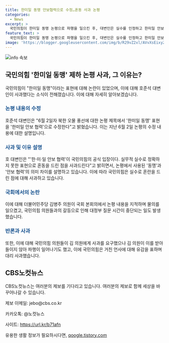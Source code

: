 ```yaml
---
title: 한미일 동맹 안보협력으로 수정…혼동 사과 논평
categories:
  - News
excerpt: >
  국민의힘이 한미일 동맹 논평으로 파행을 일으킨 후, 대변인은 실수를 인정하고 한미일 안보 협력으로 수정한다고 밝혔다. 더불어민주당 의원과의 갈등으로 대정부 질문 중단까지 이어졌지만, 국민의힘 의원들은 사과를 요구했고, 당 내에서도 거친 언사에 대한 유감을 표명하는 등 사태 진정에 나섰다.
feature_text: >
  국민의힘이 한미일 동맹 논평으로 파행을 일으킨 후, 대변인은 실수를 인정하고 한미일 안보 협력으로 수정한다고 밝혔다. 더불어민주당 의원과의 갈등으로 대정부 질문 중단까지 이어졌지만, 국민의힘 의원들은 사과를 요구했고, 당 내에서도 거친 언사에 대한 유감을 표명하는 등 사태 진정에 나섰다.
image: 'https://blogger.googleusercontent.com/img/b/R29vZ2xl/AVvXsEixyZcFfHzMRdzZMjFBmAUKJYCLCGyLL1o632UiGVXcaFdKo_bkvkuCioo0uUKlGfBVcT3P84aROyZIXSBEx3Aw5nCQ3pTgDom1WDC4m8eifvWiAmWEEVb4x6G_l8C0QH225ldMjyaFvpxGEBGNO37VmDTDMHGhJPq73UglMfDca1-0aw/s1600/blogspot.png'
---
```


<p><img src="https://blogger.googleusercontent.com/img/b/R29vZ2xl/AVvXsEixyZcFfHzMRdzZMjFBmAUKJYCLCGyLL1o632UiGVXcaFdKo_bkvkuCioo0uUKlGfBVcT3P84aROyZIXSBEx3Aw5nCQ3pTgDom1WDC4m8eifvWiAmWEEVb4x6G_l8C0QH225ldMjyaFvpxGEBGNO37VmDTDMHGhJPq73UglMfDca1-0aw/s1600/blogspot.png" alt="info 속보" /></p>

<h2 data-ke-size="size26">국민의힘 '한미일 동맹' 제하 논평 사과, 그 이유는?</h2>

<p data-ke-size="size16">국민의힘이 "한미일 동맹"이라는 표현에 대해 논란이 있었으며, 이에 대해 호준석 대변인이 사과했다는 소식이 전해졌습니다. 이에 대해 자세히 알아보겠습니다.</p>

<h3><b><span style="color: #1a5490;">논평 내용의 수정</span></b></h3>

<p data-ke-size="size16">호준석 대변인은 "6월 2일자 북한 오물 풍선에 대한 논평 제목에서 '한미일 동맹' 표현을 '한미일 안보 협력'으로 수정한다"고 밝혔습니다. 이는 지난 6월 2일 논평의 수정 내용에 대한 설명입니다.</p>

<h3><b><span style="color: #1a5490;">사과 및 이유 설명</span></b></h3>

<p data-ke-size="size16">호 대변인은 "'한·미·일 안보 협력'이 국민의힘의 공식 입장이다. 실무적 실수로 정확하지 못한 표현으로 혼동을 드린 점을 사과드린다"고 밝히면서, 논평에서 사용된 '동맹'과 '안보 협력'의 의미 차이를 설명하고 있습니다. 이에 따라 국민의힘은 실수로 혼란을 드린 점에 대해 사과하고 있습니다.</p>

<h3><b><span style="color: #1a5490;">국회에서의 논란</span></b></h3>

<p data-ke-size="size16">이에 대해 더불어민주당 김병주 의원이 국회 본회의에서 논평 내용을 지적하며 물의를 일으켰고, 국민의힘 의원들과의 갈등으로 인해 대정부 질문 시간이 중단되는 일도 발생했습니다.</p>

<h3><b><span style="color: #1a5490;">반론과 사과</span></b></h3>

<p data-ke-size="size16">또한, 이에 대해 국민의힘 의원들이 김 의원에게 사과를 요구했으나 김 의원이 이를 받아들이지 않아 파행이 일어나기도 했고, 이에 국민의힘은 거친 언사에 대해 유감을 표하며 대리 사과했습니다.</p>

<h2 data-ke-size="size26">CBS노컷뉴스</h2>

<p data-ke-size="size16">CBS노컷뉴스는 여러분의 제보를 기다리고 있습니다. 여러분의 제보로 함께 세상을 바꾸어나갈 수 있습니다.</p>

<p data-ke-size="size16">제보 이메일: jebo@cbs.co.kr</p>

<p data-ke-size="size16">카카오톡: @노컷뉴스</p>

<p data-ke-size="size16">사이트: <a href="https://url.kr/b71afn">https://url.kr/b71afn</a></p>
유용한 생활 정보가 필요하시다면, <a href="https://qoogle.tistory.com" rel="dofollow">qoogle.tistory.com</a>


